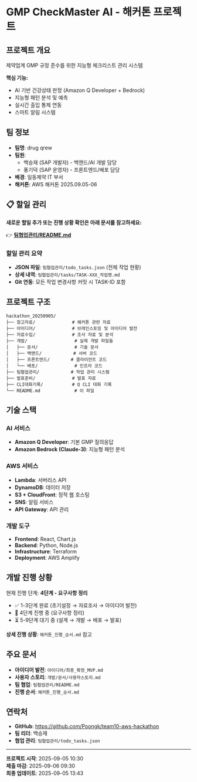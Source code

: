 # GMP CheckMaster AI - 해커톤 프로젝트

## 프로젝트 개요
제약업계 GMP 규정 준수를 위한 지능형 체크리스트 관리 시스템

**핵심 기능:**
- AI 기반 건강상태 판정 (Amazon Q Developer + Bedrock)
- 지능형 패턴 분석 및 예측
- 실시간 출입 통제 연동
- 스마트 알림 시스템

## 팀 정보
- **팀명**: drug qrew
- **팀원**: 
  - 백승재 (SAP 개발자) - 백엔드/AI 개발 담당
  - 풍기덕 (SAP 운영자) - 프론트엔드/배포 담당
- **배경**: 일동제약 IT 부서
- **해커톤**: AWS 해커톤 2025.09.05-06

## 📋 할일 관리
**새로운 할일 추가 또는 진행 상황 확인은 아래 문서를 참고하세요:**

👉 **[팀협업관리/README.md](./팀협업관리/README.md)**

### 할일 관리 요약
- **JSON 파일**: `팀협업관리/todo_tasks.json` (전체 작업 현황)
- **상세 내역**: `팀협업관리/tasks/TASK-XXX_작업명.md`
- **Git 연동**: 모든 작업 변경사항 커밋 시 TASK-ID 포함

## 프로젝트 구조
```
hackathon_20250905/
├── 참고자료/              # 해커톤 관련 자료
├── 아이디어/              # 브레인스토밍 및 아이디어 발전
├── 자료수집/              # 조사 자료 및 분석
├── 개발/                  # 실제 개발 파일들
│   ├── 문서/              # 기술 문서
│   ├── 백엔드/            # 서버 코드
│   ├── 프론트엔드/        # 클라이언트 코드
│   └── 배포/              # 인프라 코드
├── 팀협업관리/            # 작업 관리 시스템
├── 발표준비/              # 발표 자료
├── CLI대화기록/           # Q CLI 대화 기록
└── README.md             # 이 파일
```

## 기술 스택
### AI 서비스
- **Amazon Q Developer**: 기본 GMP 질의응답
- **Amazon Bedrock (Claude-3)**: 지능형 패턴 분석

### AWS 서비스
- **Lambda**: 서버리스 API
- **DynamoDB**: 데이터 저장
- **S3 + CloudFront**: 정적 웹 호스팅
- **SNS**: 알림 서비스
- **API Gateway**: API 관리

### 개발 도구
- **Frontend**: React, Chart.js
- **Backend**: Python, Node.js
- **Infrastructure**: Terraform
- **Deployment**: AWS Amplify

## 개발 진행 상황
현재 진행 단계: **4단계 - 요구사항 정리**

- ✅ 1-3단계 완료 (초기설정 → 자료조사 → 아이디어 발전)
- 🔄 4단계 진행 중 (요구사항 정리)
- ⏳ 5-9단계 대기 중 (설계 → 개발 → 배포 → 발표)

**상세 진행 상황**: `해커톤_진행_순서.md` 참고

## 주요 문서
- **아이디어 발전**: `아이디어/최종_확정_MVP.md`
- **사용자 스토리**: `개발/문서/사용자스토리.md`
- **팀 협업**: `팀협업관리/README.md`
- **진행 순서**: `해커톤_진행_순서.md`

## 연락처
- **GitHub**: https://github.com/Poongk/team10-aws-hackathon
- **팀 리더**: 백승재
- **협업 관리**: `팀협업관리/todo_tasks.json`

---
**프로젝트 시작**: 2025-09-05 10:30  
**제출 마감**: 2025-09-06 09:30  
**최종 업데이트**: 2025-09-05 13:43
